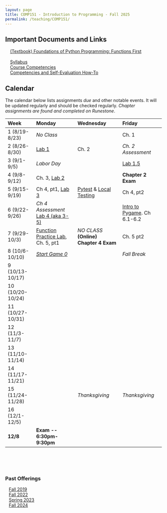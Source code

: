 ```yaml
---
layout: page
title: COMP151 - Introduction to Programming - Fall 2025
permalink: /teaching/COMP151/
---
```


## Important Documents and Links

&nbsp;&nbsp;&nbsp; [(Textbook) Foundations of Python Programming: Functions First](https://runestone.academy/ns/books/published/mc_comp151_foppff_fa25/fopp-ff-3.html) <br><br>
&nbsp;&nbsp;&nbsp; [Syllabus](/teaching/COMP151/fa25/comp151-syllabus.pdf)<br>
&nbsp;&nbsp;&nbsp; [Course Competencies](/teaching/COMP151/fa25/COMP151-Competencies.pdf)<br>
&nbsp;&nbsp;&nbsp; [Competencies and Self-Evaluation How-To](/teaching/ungrading/howto-portfolio)

## Calendar

The calendar below lists assignments *due* and other notable events.  It will be updated regularly and should be checked regularly. *Chapter assignments are found and completed on Runestone*.

| Week | Monday | Wednesday | Friday |
| :-- | :-- | :-- | :-- |
| 1 (8/19-8/23)|  *No Class*   |     | Ch. 1  |
| 2 (8/26-8/30)| [Lab 1](https://classroom.github.com/a/nntxWkDV) | Ch. 2 |  *Ch. 2 Assessment*  |
| 3 (9/1-9/5)| *Labor Day* |   | [Lab 1.5](https://classroom.github.com/a/AMZndCkk)  |
| 4 (9/8-9/12)| Ch. 3, [Lab 2](https://classroom.github.com/a/hxj-sk2t) |  | **Chapter 2 Exam** |
| 5 (9/15-9/19)| Ch 4, pt1, [Lab 3](https://classroom.github.com/a/pWxWRhud) | [Pytest](/teaching/COMP151/docs/pytest/) & [Local Testing](/teaching/COMP151/docs/localdev/) | Ch 4, pt2 |
| 6 (9/22-9/26)| *Ch 4 Assessment* [Lab 4 (aka 3-5)](https://classroom.github.com/a/lzbPWtd0)  | | [Intro to Pygame](/teaching/comp151/docs/pygame-intro/). Ch 6.1-6.2 |
| 7 (9/29-10/3)| [Function Practice Lab](https://classroom.github.com/a/G0rLveQh), Ch. 5, pt1  | *NO CLASS* **(Online) Chapter 4 Exam** | Ch. 5 pt2 |
| 8 (10/6-10/10)| [*Start Game 0*](https://classroom.github.com/a/GLHJZbyB) | | *Fall Break* |
| 9 (10/13-10/17)|  | | |
| 10 (10/20-10/24)|  | | |
| 11 (10/27-10/31)|  | | |
| 12 (11/3-11/7)|  |  |     |
| 13 (11/10-11/14)|  | | |
| 14 (11/17-11/21)|  | | |
| 15 (11/24-11/28) | | *Thanksgiving* | *Thanksgiving* |
| 16 (12/1-12/5)|  | | |
| **12/8** | **Exam -- 6:30pm-9:30pm**   | | |

<br><br><br>


### Past Offerings

&nbsp;&nbsp;&nbsp;[Fall 2019](/teaching/COMP151/fa19/) <br>
&nbsp;&nbsp;&nbsp;[Fall 2022](/teaching/COMP151/fa22/) <br>
&nbsp;&nbsp;&nbsp;[Spring 2023](/teaching/COMP151/sp23/) <br>
&nbsp;&nbsp;&nbsp;[Fall 2024](/teaching/COMP151/fa24/)
